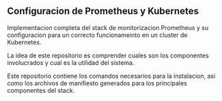 ## Configuracion de Prometheus y Kubernetes

Implementacion completa del stack de monitorizacion Prometheus y su configuracion para un correcto funcionameinto en un cluster de Kubernetes.

La idea de este repositorio es comprender cuales son los componentes involucrados y cual es la utilidad del sistema.

Este repositorio contiene los comandos necesarios para la instalacion, asi como los archivos de manifiesto generados para los principales componentes del stack.
